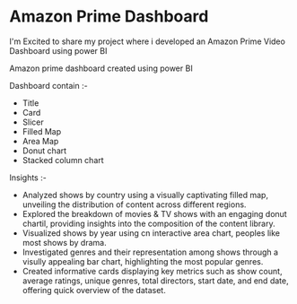 # Amazon Prime Dashboard

I'm Excited to share my project where i developed an Amazon Prime Video Dashboard using power BI

Amazon prime dashboard created using power BI

Dashboard contain :-

 - Title
 - Card
 - Slicer
 - Filled Map
 - Area Map
 - Donut chart
 - Stacked column chart

Insights :-

- Analyzed shows by country using a visually captivating filled map, unveiling the distribution of content across different regions.
- Explored the breakdown of movies & TV shows with an engaging donut chartil, providing insights into the composition of the content library.
- Visualized shows by year using cn interactive area chart, peoples like most shows by drama.
- Investigated genres and their representation among shows through a visully appealing bar chart, highlighting the most popular genres.
- Created informative cards displaying key metrics such as show count, average ratings, unique genres, total directors, start date, and end date, offering quick overview of the dataset.
